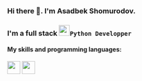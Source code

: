 ### Hi there 👋. I'm Asadbek Shomurodov.

<h3>I'm a full stack <code><img src="https://upload.wikimedia.org/wikipedia/commons/thumb/0/0a/Python.svg/768px-Python.svg.png" width="25px">Python Developper</code></h3>


<h4>My skills and programming languages: </h4>
<span><code><img src="https://cdn-icons-png.flaticon.com/512/919/919827.png" width="30px"></code><span>
    <span><code><img src="[https://cdn-icons-png.flaticon.com/512/919/919827.png](https://cdn-icons-png.flaticon.com/512/888/888847.png)" width="30px"></code><span>
